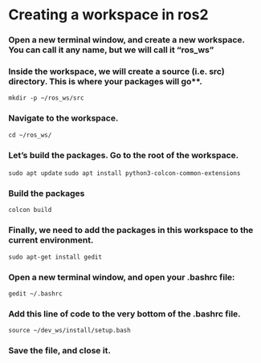 # Creating a workspace in ros2

### Open a new terminal window, and create a new workspace. You can call it any name, but we will call it “ros_ws”
### Inside the workspace, we will create a source (i.e. src) directory. This is where your packages will go**.

`mkdir -p ~/ros_ws/src`


### Navigate to the workspace.

`cd ~/ros_ws/`


### Let’s build the packages. Go to the root of the workspace.

`sudo apt update`
`sudo apt install python3-colcon-common-extensions`


### Build the packages

`colcon build`

### Finally, we need to add the packages in this workspace to the current environment.

`sudo apt-get install gedit`

### Open a new terminal window, and open your .bashrc file:

`gedit ~/.bashrc`

### Add this line of code to the very bottom of the .bashrc file.

`source ~/dev_ws/install/setup.bash`

### Save the file, and close it.
